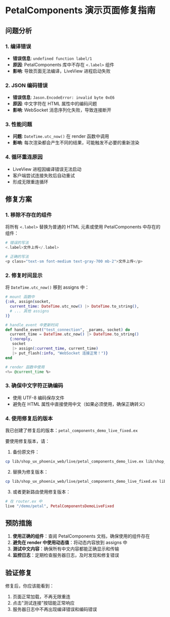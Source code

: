 # PetalComponents 演示页面修复指南

## 问题分析

### 1. 编译错误
- **错误信息**: `undefined function label/1`
- **原因**: PetalComponents 库中不存在 `<.label>` 组件
- **影响**: 导致页面无法编译，LiveView 进程启动失败

### 2. JSON 编码错误
- **错误信息**: `Jason.EncodeError: invalid byte 0xE6`
- **原因**: 中文字符在 HTML 属性中的编码问题
- **影响**: WebSocket 消息序列化失败，导致连接断开

### 3. 性能问题
- **问题**: `DateTime.utc_now()` 在 render 函数中调用
- **影响**: 每次渲染都会产生不同的结果，可能触发不必要的重新渲染

### 4. 循环重连原因
- LiveView 进程因编译错误无法启动
- 客户端尝试连接失败后自动重试
- 形成无限重连循环

## 修复方案

### 1. 移除不存在的组件
将所有 `<.label>` 替换为普通的 HTML 元素或使用 PetalComponents 中存在的组件：

```elixir
# 错误的写法
<.label>文件上传</.label>

# 正确的写法
<p class="text-sm font-medium text-gray-700 mb-2">文件上传</p>
```

### 2. 修复时间显示
将 `DateTime.utc_now()` 移到 assigns 中：

```elixir
# mount 函数中
{:ok, assign(socket,
  current_time: DateTime.utc_now() |> DateTime.to_string(),
  # ... 其他 assigns
)}

# handle_event 中更新时间
def handle_event("test_connection", _params, socket) do
  current_time = DateTime.utc_now() |> DateTime.to_string()
  {:noreply, 
   socket
   |> assign(:current_time, current_time)
   |> put_flash(:info, "WebSocket 连接正常！")}
end

# render 函数中使用
<%= @current_time %>
```

### 3. 确保中文字符正确编码
- 使用 UTF-8 编码保存文件
- 避免在 HTML 属性中直接使用中文（如果必须使用，确保正确转义）

### 4. 使用修复后的版本
我已创建了修复后的版本：`petal_components_demo_live_fixed.ex`

要使用修复版本，请：

1. 备份原文件：
```bash
cp lib/shop_ux_phoenix_web/live/petal_components_demo_live.ex lib/shop_ux_phoenix_web/live/petal_components_demo_live.ex.bak
```

2. 替换为修复版本：
```bash
cp lib/shop_ux_phoenix_web/live/petal_components_demo_live_fixed.ex lib/shop_ux_phoenix_web/live/petal_components_demo_live.ex
```

3. 或者更新路由使用修复版本：
```elixir
# 在 router.ex 中
live "/demo/petal", PetalComponentsDemoLiveFixed
```

## 预防措施

1. **使用正确的组件**：查阅 PetalComponents 文档，确保使用的组件存在
2. **避免在 render 中使用动态值**：将动态内容放到 assigns 中
3. **测试中文内容**：确保所有中文内容都能正确显示和传输
4. **监控日志**：定期检查服务器日志，及时发现和修复错误

## 验证修复

修复后，你应该能看到：
1. 页面正常加载，不再无限重连
2. 点击"测试连接"按钮能正常响应
3. 服务器日志中不再出现编译错误和编码错误